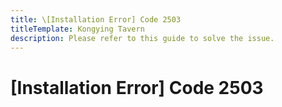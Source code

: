 ```yaml
---
title: \[Installation Error] Code 2503
titleTemplate: Kongying Tavern
description: Please refer to this guide to solve the issue.
---
```


[文：安装报错，错误码2503]: # 'https://support.qq.com/products/321980/faqs/97117'

# [Installation Error] Code 2503

<MediaIntroduction 
  media="youtube"
  text="Please refer to this guide to solve the issue."
  link="https://www.youtube.com/watch?v=MZC2hcrieS8"
/>
